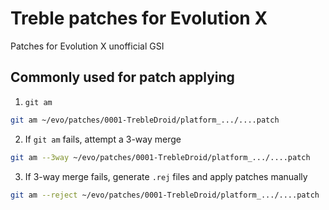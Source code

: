 # Treble patches for Evolution X
Patches for Evolution X unofficial GSI

## Commonly used for patch applying
1. `git am`
```bash
git am ~/evo/patches/0001-TrebleDroid/platform_.../....patch
```

2. If `git am` fails, attempt a 3-way merge
```bash
git am --3way ~/evo/patches/0001-TrebleDroid/platform_.../....patch
```

3. If 3-way merge fails, generate `.rej` files and apply patches manually
```bash
git am --reject ~/evo/patches/0001-TrebleDroid/platform_.../....patch
```
